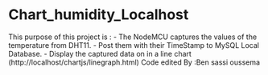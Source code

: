 # Chart_humidity_Localhost
This purpose of this project is : - The NodeMCU captures the values of the temperature from DHT11. - Post them with their TimeStamp to MySQL Local Database.    - Display the captured data on in a line chart (http://localhost/chartjs/linegraph.html)   Code edited By :Ben sassi oussema

